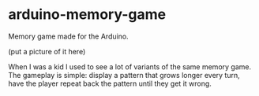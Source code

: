 # arduino-memory-game

Memory game made for the Arduino.

(put a picture of it here)

When I was a kid I used to see a lot of variants of the same memory game. The gameplay is simple: display a pattern that grows longer every turn, have the player repeat back the pattern until they get it wrong.
